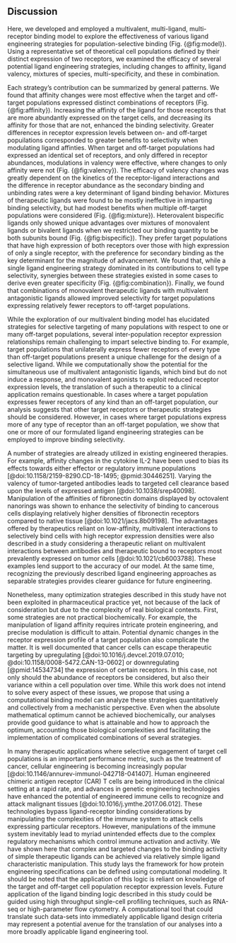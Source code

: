 ## Discussion

<!-- Summary. -->

Here, we developed and employed a multivalent, multi-ligand, multi-receptor binding model to explore the effectiveness of various ligand engineering strategies for population-selective binding (Fig. {@fig:model}). Using a representative set of theoretical cell populations defined by their distinct expression of two receptors, we examined the efficacy of several potential ligand engineering strategies, including changes to affinity, ligand valency, mixtures of species, multi-specificity, and these in combination.

Each strategy’s contribution can be summarized by general patterns. We found that affinity changes were most effective when the target and off-target populations expressed distinct combinations of receptors (Fig. {@fig:affinity}). Increasing the affinity of the ligand for those receptors that are more abundantly expressed on the target cells, and decreasing its affinity for those that are not, enhanced the binding selectivity. Greater differences in receptor expression levels between on- and off-target popuilations corresponded to greater benefits to selectivity when modulating ligand affinties. When target and off-target populations had expressed an identical set of receptors, and only differed in receptor abundances, modulations in valency were effective, where changes to only affinity were not (Fig. {@fig:valency}). The efficacy of valency changes was greatly dependent on the kinetics of the receptor-ligand interactions and the difference in receptor abundance as the secondary binding and unbinding rates were a key determinant of ligand binding behavior. Mixtures of therapeutic ligands were found to be mostly ineffective in imparting binding selectivity, but had modest benefits when multiple off-target populations were considered (Fig. {@fig:mixture}). Heterovalent bispecific ligands only showed unique advantages over mixtures of monovalent ligands or bivalent ligands when we restricted our binding quantity to be both subunits bound (Fig. {@fig:bispecific}). They prefer target populations that have high expression of both receptors over those with high expression of only a single receptor, with the preference for secondary binding as the key determinant for the magnitude of advancement. We found that, while a single ligand engineering strategy dominated in its contributions to cell type selectivity, synergies between these strategies existed in some cases to derive even greater specificity (Fig. {@fig:combination}). Finally, we found that combinations of monovalent therapeutic ligands with multivalent antagonistic ligands allowed improved selectivity for target populations expressing relatively fewer receptors to off-target populations.

<!-- No strategies for NOT relationships. -->

While the exploration of our multivalent binding model has elucidated strategies for selective targeting of many populations with respect to one or many off-target populations, several inter-population receptor expression relationships remain challenging to impart selective binding to. For example, target populations that unilaterally express fewer receptors of every type than off-target populations present a unique challenge for the design of a selective ligand. While we computationally show the potential for the simultaneous use of multivalent antagonistic ligands, which bind but do not induce a response, and monovalent agonists to exploit reduced receptor expression levels, the translation of such a therapeutic to a clinical application remains questionable. In cases where a target population expresses fewer receptors of any kind than an off-target population, our analysis suggests that other target receptors or therapeutic strategies should be considered. However, in cases where target populations express more of any type of receptor than an off-target population, we show that one or more of our formulated ligand engineering strategies can be employed to improve binding selectivity.

<!-- TODO: Mention more than two receptors, but should come below. -->

<!-- A number of strategies are already employed. -->

A number of strategies are already utilized in existing engineered therapies. For example, affinity changes in the cytokine IL-2 have been used to bias its effects towards either effector or regulatory immune populations [@doi:10.1158/2159-8290.CD-18-1495; @pmid:30446251]. Varying the valency of tumor-targeted antibodies leads to targeted cell clearance based upon the levels of expressed antigen [@doi:10.1038/srep40098]. Manipulation of the affinities of fibronectin domains displayed by octovalent nanorings was shown to enhance the selectivity of binding to cancerous cells displaying relatively higher densities of fibronectin receptors compared to native tissue [@doi:10.1021/jacs.8b09198]. The advantages offered by therapeutics reliant on low-affinity, multivalent interactions to selectively bind cells with high receptor expression densities were also described in a study considering a therapeutic reliant on multivalent interactions between antibodies and therapeutic bound to receptors most prevalently expressed on tumor cells [@doi:10.1021/cb6003788]. These examples lend support to the accuracy of our model. At the same time, recognizing the previously described ligand engineering approaches as separable strategies provides clearer guidance for future engineering.

<!-- Still need to implement others. -->

Nonetheless, many optimization strategies described in this study have not been exploited in pharmaceutical practice yet, not because of the lack of consideration but due to the complexity of real biological contexts. First, some strategies are not practical biochemically. For example, the manipulation of ligand affinity requires intricate protein engineering, and precise modulation is difficult to attain. Potential dynamic changes in the receptor expression profile of a target population also complicate the matter. It is well documented that cancer cells can escape therapeutic targeting by upregulating [@doi:10.1016/j.devcel.2019.07.010; @doi:10.1158/0008-5472.CAN-13-0602] or downregulating [@pmid:14534734] the expression of certain receptors. In this case, not only should the abundance of receptors be considered, but also their variance within a cell population over time. While this work does not intend to solve every aspect of these issues, we propose that using a computational binding model can analyze these strategies quantitatively and collectively from a mechanistic perspective. Even when the absolute mathematical optimum cannot be achieved biochemically, our analyses provide good guidance to what is attainable and how to approach the optimum, accounting those biological complexities and facilitating the implementation of complicated combinations of several strategies.

<!-- Impressive range of logic can be built without cells involved. -->

In many therapeutic applications where selective engagement of target cell populations is an important performance metric, such as the treatment of cancer, cellular engineering is becoming increasingly popular [@doi:10.1146/annurev-immunol-042718-041407]. Human engineered chimeric antigen receptor (CAR) T cells are being introduced in the clinical setting at a rapid rate, and advances in genetic engineering technologies have enhanced the potential of engineered immune cells to recognize and attack malignant tissues [@doi:10.1016/j.ymthe.2017.06.012]. These technologies bypass ligand-receptor binding considerations by manipulating the complexities of the immune system to attack cells expressing particular receptors. However, manipulations of the immune system inevitably lead to myriad unintended effects due to the complex regulatory mechanisms which control immune activation and activity. We have shown here that complex and targeted changes to the binding activity of simple therapeutic ligands can be achieved via relatively simple ligand characteristic manipulation. This study lays the framework for how protein engineering specifications can be defined using computational modeling. It should be noted that the application of this logic is reliant on knowledge of the target and off-target cell population receptor expression levels. Future application of the ligand binding logic described in this study could be guided using high throughput single-cell profiling techniques, such as RNA-seq or high-parameter flow cytometry. A computational tool that could translate such data-sets into immediately applicable ligand design criteria may represent a potential avenue for the translation of our analyses into a more broadly applicable ligand engineering tool.
